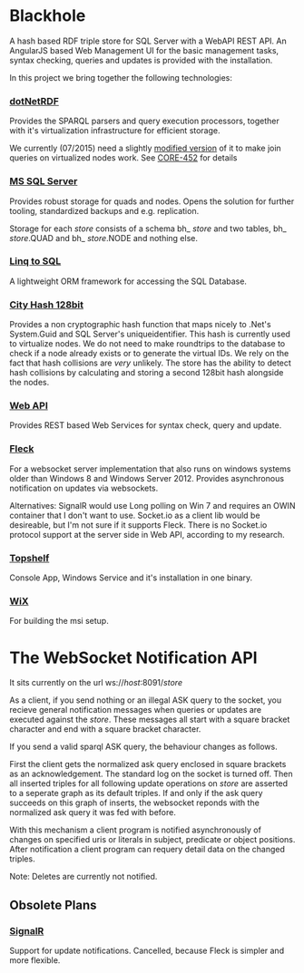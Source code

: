 # Blackhole
A hash based RDF triple store for SQL Server with a WebAPI REST API. An AngularJS based 
Web Management UI for the basic management tasks, syntax checking, queries and updates
is provided with the installation.


In this project we bring together the following technologies:


### [dotNetRDF](http://dotnetrdf.org/)
Provides the SPARQL parsers and query execution processors, together with it's virtualization 
infrastructure for efficient storage.

We currently (07/2015) need a slightly [modified version](https://bitbucket.org/MartinLercher/dotnetrdf) of it to make join
queries on virtualized nodes work. See [CORE-452](http://dotnetrdf.org/tracker/Issues/IssueDetail.aspx?id=452) 
for details

### [MS SQL Server](https://en.wikipedia.org/wiki/Microsoft_SQL_Server)
Provides robust storage for quads and nodes. Opens the solution for further 
tooling, standardized backups and e.g. replication.

Storage for each *store* consists of a schema bh_ *store* and two tables, bh_ *store*.QUAD and
 bh_ *store*.NODE and nothing else.


### [Linq to SQL](https://msdn.microsoft.com/en-us/data/cc298428.aspx)
A lightweight ORM framework for accessing the SQL Database.


### [City Hash 128bit](https://code.google.com/p/cityhash/) 
Provides a non cryptographic hash function that maps nicely to .Net's System.Guid and SQL Server's uniqueidentifier. 
This hash is currently used to virtualize nodes. We do not need to make roundtrips to the database 
to check if a node already exists or to generate the virtual IDs. We rely on the fact that hash collisions 
are *very* unlikely. The store has the ability to detect hash collisions by calculating and storing a second 
128bit hash alongside the nodes.


### [Web API](http://www.asp.net/web-api)
Provides REST based Web Services for syntax check, query and update.


### [Fleck](https://github.com/statianzo/Fleck)
For a websocket server implementation that also runs on windows systems older than Windows 8 
and Windows Server 2012. Provides asynchronous notification on updates via websockets.

Alternatives:
SignalR would use Long polling on Win 7 and requires an OWIN container
that I don't want to use. Socket.io as a client lib would be desireable, but I'm not sure if it supports
Fleck. There is no Socket.io protocol support at the server side in Web API, according to my research.


### [Topshelf](http://topshelf-project.com/)
Console App, Windows Service and it's installation in one binary.


### [WiX](http://wixtoolset.org/)
For building the msi setup.



# The WebSocket Notification API

It sits currently on the url ws://*host*:8091/*store*

As a client, if you send nothing or an illegal ASK query to the socket, you recieve general
notification messages when queries or updates are executed against the *store*. These messages
all start with a square bracket character and end with a square bracket character.

If you send a valid sparql ASK query, the behaviour changes as follows. 

First the client gets the normalized
ask query enclosed in square brackets as an acknowledgement. The standard log on the socket is turned off.
Then all inserted triples for all following update operations on *store* are asserted to a seperate graph as its default
triples. If and only if the ask query succeeds on this graph of inserts, the websocket reponds with the normalized 
ask query it was fed with before.

With this mechanism a client program is notified asynchronously of changes on specified uris or literals in subject, 
predicate or object positions. After notification a client program can requery detail data on the changed triples.

Note: Deletes are currently not notified.


## Obsolete Plans


### [SignalR](http://signalr.net/)
Support for update notifications. Cancelled, because Fleck is simpler and more flexible.

